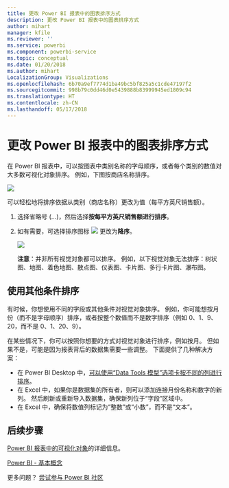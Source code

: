 ```yaml
---
title: 更改 Power BI 报表中的图表排序方式
description: 更改 Power BI 报表中的图表排序方式
author: mihart
manager: kfile
ms.reviewer: ''
ms.service: powerbi
ms.component: powerbi-service
ms.topic: conceptual
ms.date: 01/20/2018
ms.author: mihart
LocalizationGroup: Visualizations
ms.openlocfilehash: 6b70a9ef7774d1ba49bc5bf825a5c1cde47197f2
ms.sourcegitcommit: 998b79c0dd46d0e5439888b83999945ed1809c94
ms.translationtype: HT
ms.contentlocale: zh-CN
ms.lasthandoff: 05/17/2018
---
```

# <a name="change-how-a-chart-is-sorted-in-a-power-bi-report"></a>更改 Power BI 报表中的图表排序方式
在 Power BI 报表中，可以按图表中类别名称的字母顺序，或者每个类别的数值对大多数可视化对象排序。 例如，下图按商店名称排序。

![](media/power-bi-report-change-sort/pbi_chartsortcategory.png)

可以轻松地将排序依据从类别（商店名称）更改为值（每平方英尺销售额）。

1. 选择省略号 (…)，然后选择**按每平方英尺销售额进行排序**。
2. 如有需要，可选择排序图标 ![](media/power-bi-report-change-sort/sorticon.png) 更改为**降序**。

   ![](media/power-bi-report-change-sort/sortby.gif)

   **注意**：并非所有视觉对象都可以排序。  例如，以下视觉对象无法排序：树状图、地图、着色地图、散点图、仪表图、卡片图、多行卡片图、瀑布图。

<a name="other"></a>
## <a name="sorting-using-other-criteria"></a>使用其他条件排序
有时候，你想使用不同的字段或其他条件对视觉对象排序。  例如，你可能想按月份（而不是字母顺序）排序，或者按整个数值而不是数字排序（例如 0、1、9、20，而不是 0、1、20、9）。  

在某些情况下，你可以按照你想要的方式对视觉对象进行排序，例如按月。  但如果不是，可能是因为报表背后的数据集需要一些调整。 下面提供了几种解决方案：

* 在 Power BI Desktop 中，[可以使用“Data Tools 模型”选项卡按不同的列进行排序](desktop-sort-by-column.md)。
* 在 Excel 中，如果你是数据集的所有者，则可以添加连接月份名称和数字的新列。 然后刷新或重新导入数据集，确保新列位于“字段”区域中。
* 在 Excel 中，确保将数值列标记为“整数”或“小数”，而不是“文本”。

## <a name="next-steps"></a>后续步骤
[Power BI 报表中的可视化对象](power-bi-report-visualizations.md)的详细信息。

[Power BI - 基本概念](service-basic-concepts.md)

更多问题？ [尝试参与 Power BI 社区](http://community.powerbi.com/)
